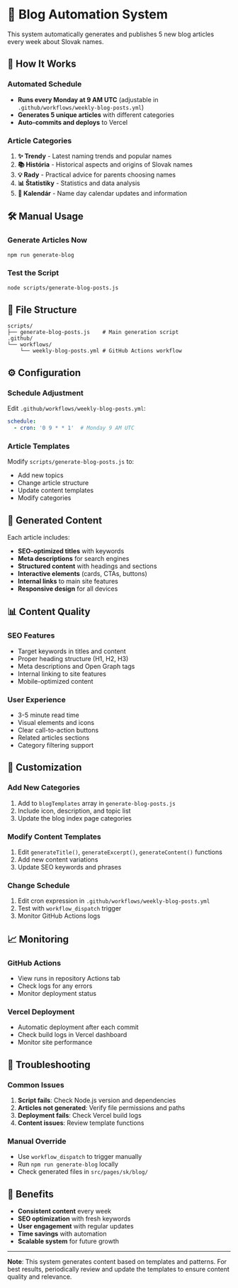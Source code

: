 # 🤖 Blog Automation System

This system automatically generates and publishes 5 new blog articles every week about Slovak names.

## 🚀 How It Works

### **Automated Schedule**
- **Runs every Monday at 9 AM UTC** (adjustable in `.github/workflows/weekly-blog-posts.yml`)
- **Generates 5 unique articles** with different categories
- **Auto-commits and deploys** to Vercel

### **Article Categories**
1. **✨ Trendy** - Latest naming trends and popular names
2. **📚 História** - Historical aspects and origins of Slovak names
3. **💡 Rady** - Practical advice for parents choosing names
4. **📊 Štatistiky** - Statistics and data analysis
5. **📅 Kalendár** - Name day calendar updates and information

## 🛠️ Manual Usage

### **Generate Articles Now**
```bash
npm run generate-blog
```

### **Test the Script**
```bash
node scripts/generate-blog-posts.js
```

## 📁 File Structure

```
scripts/
├── generate-blog-posts.js    # Main generation script
.github/
└── workflows/
    └── weekly-blog-posts.yml # GitHub Actions workflow
```

## ⚙️ Configuration

### **Schedule Adjustment**
Edit `.github/workflows/weekly-blog-posts.yml`:
```yaml
schedule:
  - cron: '0 9 * * 1'  # Monday 9 AM UTC
```

### **Article Templates**
Modify `scripts/generate-blog-posts.js` to:
- Add new topics
- Change article structure
- Update content templates
- Modify categories

## 🎯 Generated Content

Each article includes:
- **SEO-optimized titles** with keywords
- **Meta descriptions** for search engines
- **Structured content** with headings and sections
- **Interactive elements** (cards, CTAs, buttons)
- **Internal links** to main site features
- **Responsive design** for all devices

## 📊 Content Quality

### **SEO Features**
- Target keywords in titles and content
- Proper heading structure (H1, H2, H3)
- Meta descriptions and Open Graph tags
- Internal linking to site features
- Mobile-optimized content

### **User Experience**
- 3-5 minute read time
- Visual elements and icons
- Clear call-to-action buttons
- Related articles sections
- Category filtering support

## 🔧 Customization

### **Add New Categories**
1. Add to `blogTemplates` array in `generate-blog-posts.js`
2. Include icon, description, and topic list
3. Update the blog index page categories

### **Modify Content Templates**
1. Edit `generateTitle()`, `generateExcerpt()`, `generateContent()` functions
2. Add new content variations
3. Update SEO keywords and phrases

### **Change Schedule**
1. Edit cron expression in `.github/workflows/weekly-blog-posts.yml`
2. Test with `workflow_dispatch` trigger
3. Monitor GitHub Actions logs

## 📈 Monitoring

### **GitHub Actions**
- View runs in repository Actions tab
- Check logs for any errors
- Monitor deployment status

### **Vercel Deployment**
- Automatic deployment after each commit
- Check build logs in Vercel dashboard
- Monitor site performance

## 🚨 Troubleshooting

### **Common Issues**
1. **Script fails**: Check Node.js version and dependencies
2. **Articles not generated**: Verify file permissions and paths
3. **Deployment fails**: Check Vercel build logs
4. **Content issues**: Review template functions

### **Manual Override**
- Use `workflow_dispatch` to trigger manually
- Run `npm run generate-blog` locally
- Check generated files in `src/pages/sk/blog/`

## 🎉 Benefits

- **Consistent content** every week
- **SEO optimization** with fresh keywords
- **User engagement** with regular updates
- **Time savings** with automation
- **Scalable system** for future growth

---

**Note**: This system generates content based on templates and patterns. For best results, periodically review and update the templates to ensure content quality and relevance.

